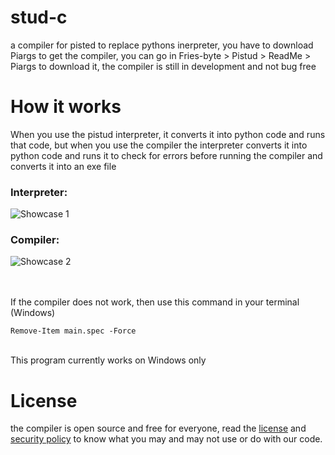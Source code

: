 # stud-c
a compiler for pisted to replace pythons inerpreter, you have to download Piargs to get the compiler, you can go in Fries-byte > Pistud > ReadMe > Piargs to download it, the compiler is still in development and not bug free

# How it works
When you use the pistud interpreter, it converts it into python code and runs that code, but when you use the compiler the interpreter converts it into python code and runs it to check for errors before running the compiler and converts it into an exe file <br>

### Interpreter:
![Showcase 1](https://github.com/user-attachments/assets/ed9ef2e4-c4b2-4ec6-af43-5ec75f1ea22a)
<br>
### Compiler:
![Showcase 2](https://github.com/user-attachments/assets/8057f4f6-4d93-4e8f-b174-0263496f4083)

<br><br>
If the compiler does not work, then use this command in your terminal (Windows)
```
Remove-Item main.spec -Force
```
<br>
This program currently works on Windows only

# License
the compiler is open source and free for everyone, read the [license](https://github.com/fries-byte/pistud?tab=License-1-ov-file) and [security policy](https://github.com/fries-byte/pistud?tab=security-ov-file) to know what you may and may not use or do with our code.
